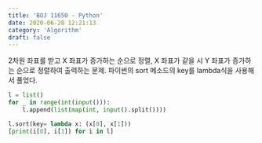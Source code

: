 ```yaml
---
title: 'BOJ 11650 - Python'
date: 2020-06-28 12:21:13
category: 'Algorithm'
draft: false
---
```

2차원 좌표를 받고 X 좌표가 증가하는 순으로 정렬, X 좌표가 같을 시 Y 좌표가 증가하는 순으로 정렬하여 출력하는 문제. 파이썬의 sort 메소드의 key를 lambda식을 사용해서 풀었다.
```python
l = list()
for _ in range(int(input())):
    l.append(list(map(int, input().split())))

l.sort(key= lambda x: (x[0], x[1]))
[print(i[0], i[1]) for i in l]

```